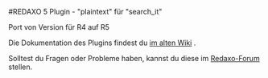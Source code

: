 #REDAXO 5 Plugin - "plaintext" für "search_it"


Port von Version für R4 auf R5

Die Dokumentation des Plugins findest du [im alten Wiki](http://www.redaxo.org/de/wiki/index.php?n=R4.Xsearch-PluginPlaintext) .

Solltest du Fragen oder Probleme haben, kannst du diese im [Redaxo-Forum](http://forum.redaxo.de/ftopic12965) stellen.

